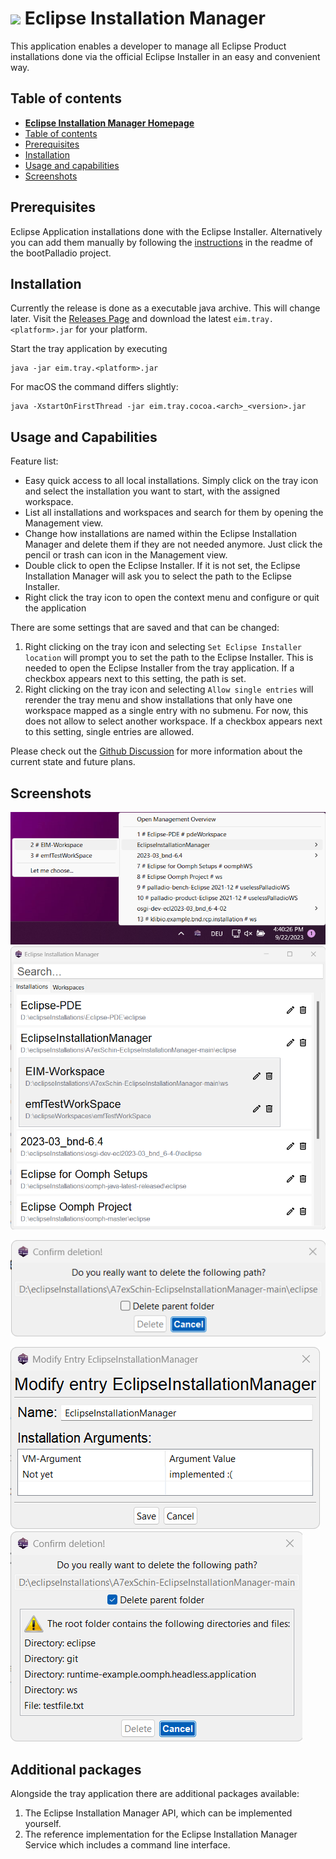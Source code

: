 
# <img src="./assets/EIM-Color_512x.png" width="10%"> Eclipse Installation Manager
This application enables a developer to manage all Eclipse Product installations done via the official Eclipse Installer in an easy and convenient way.

## Table of contents
- **[Eclipse Installation Manager Homepage](https://eim.a7exschin.dev)**
- [Table of contents](#table-of-contents)
- [Prerequisites](#prerequisites)
- [Installation](#installation)
- [Usage and capabilities](#usage-and-capabilities)
- [Screenshots](#screenshots)

## Prerequisites

Eclipse Application installations done with the Eclipse Installer. Alternatively you can add them manually by following the [instructions](https://github.com/A7exSchin/bootPalladio) in the readme of the bootPalladio project.

## Installation

Currently the release is done as a executable java archive. This will change later.
Visit the [Releases Page](https://github.com/A7exSchin/EclipseInstallationManager/releases) and download the latest `eim.tray.<platform>.jar` for your platform.

Start the tray application by executing
```
java -jar eim.tray.<platform>.jar
```

For macOS the command differs slightly:

```
java -XstartOnFirstThread -jar eim.tray.cocoa.<arch>_<version>.jar
```

## Usage and Capabilities

Feature list:
- Easy quick access to all local installations. Simply click on the tray icon and select the installation you want to start, with the assigned workspace.
- List all installations and workspaces and search for them by opening the Management view.
- Change how installations are named within the Eclipse Installation Manager and delete them if they are not needed anymore. Just click the pencil or trash can icon in the Management view.
- Double click to open the Eclipse Installer. If it is not set, the Eclipse Installation Manager will ask you to select the path to the Eclipse Installer.
- Right click the tray icon to open the context menu and configure or quit the application

There are some settings that are saved and that can be changed:

1. Right clicking on the tray icon and selecting `Set Eclipse Installer location` will prompt you to set the path to the Eclipse Installer. This is needed to open the Eclipse Installer from the tray application. If a checkbox appears next to this setting, the path is set.
2. Right clicking on the tray icon and selecting `Allow single entries` will rerender the tray menu and show installations that only have one workspace mapped as a single entry with no submenu. For now, this does not allow to select another workspace. If a checkbox appears next to this setting, single entries are allowed.

Please check out the [Github Discussion](https://github.com/A7exSchin/EclipseInstallationManager/discussions/29) for more information about the current state and future plans.

## Screenshots

![Tray Application](doc/assets/images/simpleScreenshot.png)
![Overview](doc/assets/images/managementView.png)

![Confirm Delete](doc/assets/images/confirmDelete.png)

![Modify Entry](doc/assets/images/modifyEntry.png)![Confirm Delete Parent Folder](doc/assets/images/confirmDeleteParent.png)



## Additional packages
Alongside the tray application there are additional packages available:
1. The Eclipse Installation Manager API, which can be implemented yourself.
2. The reference implementation for the Eclipse Installation Manager Service which includes a command line interface. 
